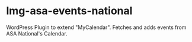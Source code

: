 # lmg-asa-events-national
WordPress Plugin to extend "MyCalendar". Fetches and adds events from ASA National's Calendar.
